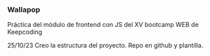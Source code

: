 ### Wallapop

Práctica del módulo de frontend con JS del XV bootcamp WEB de Keepcoding

25/10/23
Creo la estructura del proyecto. Repo en github y plantilla.

